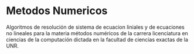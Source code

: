 # Metodos Numericos
Algoritmos de resolución de sistema de ecuacion liniales y de ecuaciones no lineales para la materia métodos numéricos de la carrera licenciatura en ciencias de la computación dictada en la facultad de ciencias exactas de la UNR.
